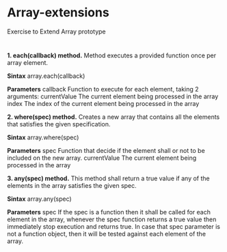 # Array-extensions
Exercise to Extend Array prototype

#
**1. each(callback) method.**
Method executes a provided function once per array element.

**Sintax**
    array.each(callback)

**Parameters**
    callback
        Function to execute for each element, taking 2 arguments:
        currentValue
            The current element being processed in the array
        index
            The index of the current element being processed in the array
        



**2. where(spec) method.**
Creates a new array that contains all the elements that satisfies the given specification.

**Sintax**
    array.where(spec)

**Parameters**
    spec
        Function that decide if the element shall or not to be included on the new array.
        currentValue
            The current element being processed in the array
            
            
**3. any(spec) method.**
This method shall return a true value if any of the elements in the array satisfies the given spec. 

**Sintax**
    array.any(spec)

**Parameters**
    spec
        If the spec is a function then it shall be called for each element in the array, 
        whenever the spec function returns a true value then immediately stop execution and returns true. 
        In case that spec parameter is not a function object, 
        then it will be tested against each element of the array.